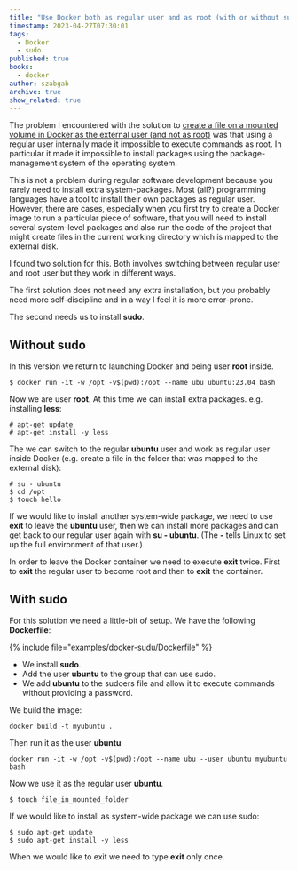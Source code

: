 ```yaml
---
title: "Use Docker both as regular user and as root (with or without sudo)"
timestamp: 2023-04-27T07:30:01
tags:
  - Docker
  - sudo
published: true
books:
  - docker
author: szabgab
archive: true
show_related: true
---
```



The problem I encountered with the solution to [create a file on a mounted volume in Docker as the external user (and not as root)](https://code-maven.com/creating-file-in-docker-as-the-external-user) was that using a regular user internally made it impossible to execute commands as root. In particular it made it impossible to install packages using the package-management system of the operating system.


This is not a problem during regular software development because you rarely need to install extra system-packages. Most (all?) programming languages have a tool to install their own packages as regular user.
However, there are cases, especially when you first try to create a Docker image to run a particular piece of software, that you will need to install several system-level packages and also run the code of the project that might create files in the current working directory which is mapped to the external disk.

I found two solution for this. Both involves switching between regular user and root user but they work in different ways.

The first solution does not need any extra installation, but you probably need more self-discipline and in a way I feel it is more error-prone.

The second needs us to install <b>sudo</b>.

## Without sudo

In this version we return to launching Docker and being user <b>root</b> inside.

```
$ docker run -it -w /opt -v$(pwd):/opt --name ubu ubuntu:23.04 bash
```

Now we are user <b>root</b>. At this time we can install extra packages. e.g. installing <b>less</b>:

```
# apt-get update
# apt-get install -y less
```

The we can switch to the regular <b>ubuntu</b> user and work as regular user inside Docker (e.g. create a file in the folder that was mapped to the external disk):

```
# su - ubuntu
$ cd /opt
$ touch hello
```

If we would like to install another system-wide package, we need to use <b>exit</b> to leave the <b>ubuntu</b> user, then we can install more packages and can get back
to our regular user again with <b>su - ubuntu</b>. (The <b>-</b> tells Linux to set up the full environment of that user.)

In order to leave the Docker container we need to execute <b>exit</b> twice. First to <b>exit</b> the regular user to become root and then to <b>exit</b> the container.


## With sudo

For this solution we need a little-bit of setup. We have the following <b>Dockerfile</b>:

{% include file="examples/docker-sudu/Dockerfile" %}

* We install <b>sudo</b>.
* Add the user <b>ubuntu</b> to the group that can use sudo.
* We add <b>ubuntu</b> to the sudoers file and allow it to execute commands without providing a password.

We build the image:

```
docker build -t myubuntu .
```

Then run it as the user <b>ubuntu</b>

```
docker run -it -w /opt -v$(pwd):/opt --name ubu --user ubuntu myubuntu bash
```

Now we use it as the regular user <b>ubuntu</b>.

```
$ touch file_in_mounted_folder
```

If we would like to install as system-wide package we can use sudo:

```
$ sudo apt-get update
$ sudo apt-get install -y less
```

When we would like to exit we need to type <b>exit</b> only once.


